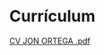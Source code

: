 # Currículum
[CV JON ORTEGA .pdf](https://github.com/user-attachments/files/20561906/CV.JON.ORTEGA.pdf)
